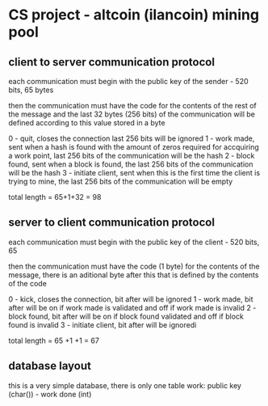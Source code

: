 # CS project - altcoin (ilancoin) mining pool

## client to server communication protocol

each communication must begin with the public key of the sender - 520 bits, 65 bytes 

then the communication must have the code for the contents of the rest of the message and the last 32 bytes (256 bits) of the communication will be defined according to this value stored in a byte

0 - quit, closes the connection last 256 bits will be ignored
1 - work made, sent when a hash is found with the amount of zeros required for accquiring a work point, last 256 bits of the communication will be the hash
2 - block found, sent when a block is found, the last 256 bits of the communication will be the hash
3 - initiate client, sent when this is the first time the client is trying to mine, the last 256 bits of the communication will be empty

total length = 65+1+32 = 98

## server to client communication protocol

each communication must begin with the public key of the client - 520 bits, 65

then the communication must have the code (1 byte) for the contents of the message, there is an aditional byte after this that is defined by the contents of the code

0 - kick, closes the connection, bit after will be ignored
1 - work made, bit after will be on if work made is validated and off if work made is invalid
2 - block found, bit after will be on if block found validated and off if block found is invalid
3 - initiate client, bit after will be ignoredi

total length = 65 +1 +1 = 67

## database layout

this is a very simple database, there is only one table
work: public key (char()) - work done (int)